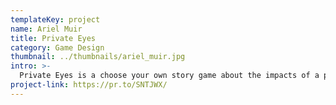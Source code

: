 ```yaml
---
templateKey: project
name: Ariel Muir
title: Private Eyes
category: Game Design
thumbnail: ../thumbnails/ariel_muir.jpg
intro: >-
  Private Eyes is a choose your own story game about the impacts of a privacy breach on an individual who has had their private photos leaked. Participants have to work out how to deal with the problem without being eaten by a monster that embodies the breach. As they explore the game they can learn about others who have experienced this breach and the laws around these cases.
project-link: https://pr.to/SNTJWX/
---
```

